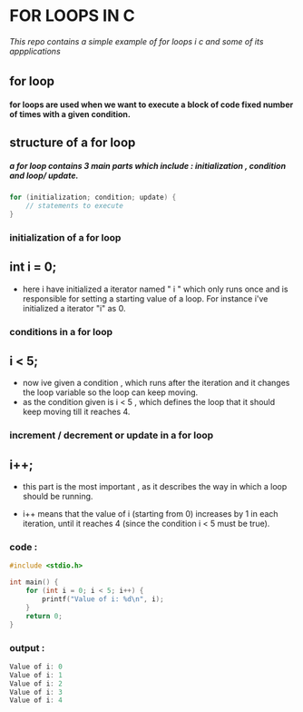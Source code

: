 # FOR LOOPS IN C 
###### This repo contains a simple example of for loops i c  and some of its appplications







## for loop

#### for loops are used when we want to execute a block of code fixed number of times with a given condition.

## structure  of a for loop

#####  a for loop contains 3 main parts which include : initialization , condition and loop/ update.

```c
for (initialization; condition; update) {
    // statements to execute
}
```

### initialization of a for loop

## int i = 0;

* here i  have initialized a iterator named " i " which only runs once and is responsible for setting a starting value of a loop. For instance i've initialized a iterator "i" as 0.
### conditions in a for loop 

## i < 5;

* now ive given a condition , which runs after the iteration and it changes the loop variable so the loop can keep moving.
* as the condition given is i < 5 , which defines the loop that it should keep moving till it reaches 4.


###  increment / decrement or update in a for loop

## i++;

* this part is the most important  , as it describes the way in which a loop should be running. 

* i++ means that the value of i (starting from 0) increases by 1 in each iteration, until it reaches 4 (since the condition i < 5 must be true).

### code :
```C 
#include <stdio.h>

int main() {
    for (int i = 0; i < 5; i++) {
        printf("Value of i: %d\n", i);
    }
    return 0;
}
```

### output :
```C 
Value of i: 0
Value of i: 1
Value of i: 2
Value of i: 3
Value of i: 4
```


